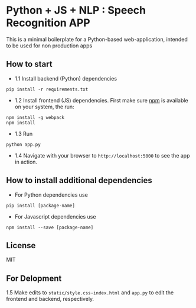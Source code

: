 
# Python + JS + NLP : Speech Recognition APP

This is a minimal boilerplate for a Python-based web-application, intended to be used for non production apps

## How to start
- 1.1 Install backend (Python) dependencies
```
pip install -r requirements.txt
```

- 1.2 Install frontend (JS) dependencies. First make sure [npm](https://www.npmjs.com/get-npm) is available on your system, the run:
```
npm install -g webpack
npm install
```

- 1.3 Run
```
python app.py
```
- 1.4 Navigate with your browser to `http://localhost:5000` to see the app in action.

## How to install additional dependencies
- For Python dependencies use
```
pip install [package-name]
```

- For Javascript dependencies use
```
npm install --save [package-name]
```
## License
MIT

## For Delopment
1.5 Make edits to `static/style.css-index.html` and `app.py` to edit the frontend and backend, respectively.
